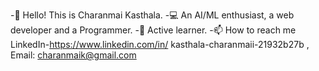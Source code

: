 -👋 Hello! This is Charanmai Kasthala.
-💻 An AI/ML enthusiast, a web developer and a Programmer.
-🚀 Active learner.
-📫 How to reach me LinkedIn-https://www.linkedin.com/in/ kasthala-charanmaii-21932b27b , Email: charanmaik@gmail.com
